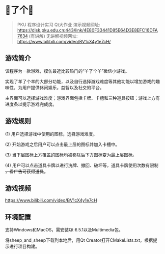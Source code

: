 # 🐏了个🐑

> PKU 程序设计实习 Qt大作业
> 演示视频网址: https://disk.pku.edu.cn:443/link/4E80F33441D85E64D3E8EFC16DFA7634 (有讲解)
> 无讲解视频网址: https://www.bilibili.com/video/BV1cX4y1e7cH/

## 游戏简介
该程序为一款游戏，模仿最近比较热门的“羊了个羊”微信小游戏。

实现了羊了个羊的大部分功能，以及自行选择游戏难度等其他功能以增加游戏的趣味性，为用户提供休闲娱乐，益智以及社交的平台。

主界面可以选择游戏难度；游戏界面包括卡牌、卡槽和三种道具按钮；游戏上方有进度条以提示游戏完成度。

## 游戏规则
(1) 用户选择游戏中使用的图标，选择游戏难度。

(2) 开始游戏之后用户可以点击最上层的图标并加入卡槽中。

(3) 当下层图标上方覆盖的图标均被移除后下方图标变为最上层图标。

(4) 用户可以点击道具卡牌以进行洗牌、撤回、破坏等，道具卡牌使用次数有限制 ~~，看广告可获得道具~~。

## 游戏视频
https://www.bilibili.com/video/BV1cX4y1e7cH

## 环境配置
支持Windows和MacOS，需安装Qt 6.5.1以及Multimedia包。

将sheep_and_sheep下载到本地后，用Qt Creator打开CMakeLists.txt，根据提示进行项目构建。

